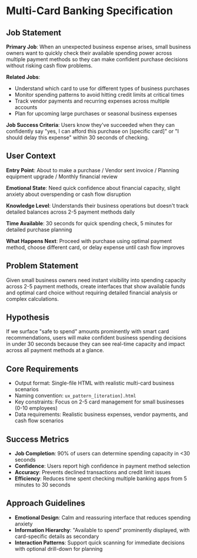 # Multi-Card Banking Specification

## Job Statement

**Primary Job**: When an unexpected business expense arises, small business owners want to quickly check their available spending power across multiple payment methods so they can make confident purchase decisions without risking cash flow problems.

**Related Jobs**:
- Understand which card to use for different types of business purchases
- Monitor spending patterns to avoid hitting credit limits at critical times
- Track vendor payments and recurring expenses across multiple accounts
- Plan for upcoming large purchases or seasonal business expenses

**Job Success Criteria**: Users know they've succeeded when they can confidently say "yes, I can afford this purchase on [specific card]" or "I should delay this expense" within 30 seconds of checking.

## User Context

**Entry Point**: About to make a purchase / Vendor sent invoice / Planning equipment upgrade / Monthly financial review

**Emotional State**: Need quick confidence about financial capacity, slight anxiety about overspending or cash flow disruption

**Knowledge Level**: Understands their business operations but doesn't track detailed balances across 2-5 payment methods daily

**Time Available**: 30 seconds for quick spending check, 5 minutes for detailed purchase planning

**What Happens Next**: Proceed with purchase using optimal payment method, choose different card, or delay expense until cash flow improves

## Problem Statement

Given small business owners need instant visibility into spending capacity across 2-5 payment methods, create interfaces that show available funds and optimal card choice without requiring detailed financial analysis or complex calculations.

## Hypothesis

If we surface "safe to spend" amounts prominently with smart card recommendations, users will make confident business spending decisions in under 30 seconds because they can see real-time capacity and impact across all payment methods at a glance.

## Core Requirements

- Output format: Single-file HTML with realistic multi-card business scenarios
- Naming convention: `ux_pattern_[iteration].html`
- Key constraints: Focus on 2-5 card management for small businesses (0-10 employees)
- Data requirements: Realistic business expenses, vendor payments, and cash flow scenarios

## Success Metrics

- **Job Completion**: 90% of users can determine spending capacity in <30 seconds
- **Confidence**: Users report high confidence in payment method selection
- **Accuracy**: Prevents declined transactions and credit limit issues
- **Efficiency**: Reduces time spent checking multiple banking apps from 5 minutes to 30 seconds

## Approach Guidelines

- **Emotional Design**: Calm and reassuring interface that reduces spending anxiety
- **Information Hierarchy**: "Available to spend" prominently displayed, with card-specific details as secondary
- **Interaction Patterns**: Support quick scanning for immediate decisions with optional drill-down for planning

<!-- All implementation details (design system integration, data requirements, output formats, quality standards) are now handled by shared modules and spec-config.yml dependencies -->